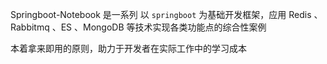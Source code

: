 Springboot-Notebook 是一系列 以 `springboot` 为基础开发框架，应用 Redis 、 Rabbitmq 、ES 、MongoDB 等技术实现各类功能点的综合性案例

本着拿来即用的原则，助力于开发者在实际工作中的学习成本
